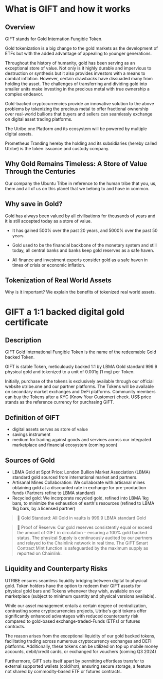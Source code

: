 # What is GIFT and how it works

## Overview

GIFT stands for Gold Internation Fungible Token.

Gold tokenization is a big change to the gold markets as the development of ETFs but with the added advantage of appealing to younger generations.

Throughout the history of humanity, gold has been serving as an exceptional store of value. Not only is it highly durable and impervious to destruction or synthesis but it also provides investors with a means to combat inflation. However, certain drawbacks have dissuaded many from holding the asset. The challenges of transferring and dividing gold into smaller units make investing in the precious metal with true ownership a complex endeavor.

Gold-backed cryptocurrencies provide an innovative solution to the above problems by tokenizing the precious metal to offer fractional ownership over real-world bullions that buyers and sellers can seamlessly exchange on digital asset trading platforms.

The Utribe.one Platform and its ecosystem will be powered by multiple digital assets.

Prometheus Tranding hereby the holding and its subsidiaries (hereby called Utribe) is the token issuance and custody company.


## Why Gold Remains Timeless: A Store of Value Through the Centuries

Our company the Ubuntu Tribe in reference to the human tribe that you, us, them and all of us on this planet that we belong to and have in common.

## Why save in Gold?

Gold has always been valued by all civilisations for thousands of years and it is still accepted today as a store of value.

* It has gained 500% over the past 20 years, and 5000% over the past 50 years.

* Gold used to be the financial backbone of the monetary system and still today, all central banks and banks keep gold reserves as a safe haven.

* All finance and investment experts consider gold as a safe haven in times of crisis or economic inflation.

## Tokenization of Real World Assets

Why is it important? We explain the benefits of tokenized real world assets.


# GIFT a 1:1 backed digital gold certificate

## Description

GIFT Gold International Fungible Token is the name of the redeemable Gold backed Token.

GIFT is stable Token, meticulously backed 1:1 by LBMA Gold standard 999.9 physical gold and tokenized to a unit of 0.001g (1 mg) per Token.

Initially, purchase of the tokens is exclusively available through our official website utribe.one and our partner platforms. The Tokens will be available on secondary market exchanges and DeFi platforms. Community members can buy the Tokens after a KYC (Know Your Customer) check. US$ price stands as the reference currency for purchasing GIFT.

## Definition of GIFT

* digital assets serves as store of value
* savings instrument
* medium for trading against goods and services across our integrated marketplace and financial ecosystem (coming soon)

## Sources of Gold

* LBMA Gold at Spot Price: London Bullion Market Association (LBMA) standard gold sourced from international market and partners.
* Artisanal Mines Collaboration: We collaborate with artisanal mines obtaining gold at a discounted rate in exchange for pre-production funds (Partners refine to LBMA standard)
* Recycled gold: We incorporate recycled gold, refined into LBMA 1kg bars, to minimize the exhaustion of earth's resources (refined to LBMA 1kg bars, by a licensed partner)




> 🔵 Gold Standard: All Gold in vaults is 999.9 LBMA standard Gold

> 🔵 Proof of Reserve: Our gold reserves consistently equal or exceed the amount of GIFT in circulation – ensuring a 100% gold backed status.
The physical Supply is continuously audited by our partners and relayed to the Chainlink network in real time.
The GIFT Smart Contract Mint function is safeguarded by the maximum supply as reported on Chainlink.

## Liquidity and Counterparty Risks

UTRIBE ensures seamless liquidity bridging between digital to physical gold. Token holders have the option to redeem their GIFT assets for physical gold bars and Tokens whenever they wish, available on our marketplace (subject to minimum quantity and physical versions available).

While our asset management entails a certain degree of centralization, contrasting some cryptocurrencies projects, Utribe's gold tokens offer significantly enhanced advantages with reduced counterparty risk compared to gold-based exchange-traded-Funds (ETFs) or futures contracts.

The reason arises from the exceptional liquidity of our gold backed tokens, facilitating trading across numerous cryptocurrency exchanges and DEFI platforms. Additionally, these tokens can be utilized on top up mobile money accounts, debit/credit cards, or exchanged for vouchers (coming Q3 2024)

Furthermore, GIFT sets itself apart by permitting effortless transfer to external supported wallets (cold/hot), ensuring secure storage, a feature not shared by commodity-based ETF or futures contracts.